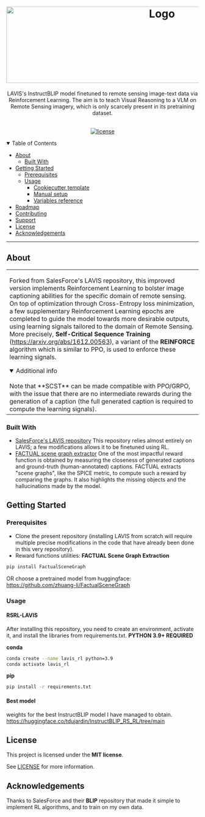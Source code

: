 <h1 align="center">
  <a href="https://github.com/dec0dOS/amazing-github-template">
    <img src="https://i.imgur.com/TBRZwDu.png" alt="Logo" width="800" height="200">
  </a>
</h1>

<div align="center">
LAVIS's InstructBLIP model finetuned to remote sensing image-text data via Reinforcement Learning. The aim is to teach Visual Reasoning to a VLM on Remote Sensing imagery, which is only scarcely present in its pretraining dataset.
</div>

<div align="center">
<br />

[![license](https://img.shields.io/github/license/dec0dOS/amazing-github-template.svg?style=flat-square)](LICENSE)

</div>

<details open="open">
<summary>Table of Contents</summary>

- [About](#about)
  - [Built With](#built-with)
- [Getting Started](#getting-started)
  - [Prerequisites](#prerequisites)
  - [Usage](#usage)
    - [Cookiecutter template](#cookiecutter-template)
    - [Manual setup](#manual-setup)
    - [Variables reference](#variables-reference)
- [Roadmap](#roadmap)
- [Contributing](#contributing)
- [Support](#support)
- [License](#license)
- [Acknowledgements](#acknowledgements)

</details>

---

## About

<table>
<tr>
<td>

Forked from SalesForce's LAVIS repository, this improved version implements Reinforcement Learning to bolster image captioning abilities for the specific domain of remote sensing. On top of optimization through Cross-Entropy loss minimization, a few supplementary Reinforcement Learning epochs are completed to guide the model towards more desirable outputs, using learning signals tailored to the domain of Remote Sensing. More precisely, **Self-Critical Sequence Training** (<a>https://arxiv.org/abs/1612.00563), a variant of the **REINFORCE** algorithm which is similar to PPO, is used to enforce these learning signals.  

<details open>
<summary>Additional info</summary>
<br>
Note that **SCST** can be made compatible with PPO/GRPO, with the issue that there are no intermediate rewards during the generation of a caption (the full generated caption is required to compute the learning signals).
</details>

</td>
</tr>
</table>

### Built With

- [SalesForce's LAVIS repository](https://github.com/salesforce/LAVIS)
This repository relies almost entirely on LAVIS; a few modifications allows it to be finetuned using RL.
- [FACTUAL scene graph extractor](https://github.com/zhuang-li/FactualSceneGraph)
One of the most impactful reward function is obtained by measuring the closeness of generated captions and ground-truth (human-annotated) captions. FACTUAL extracts "scene graphs", like the SPICE metric, to compute such a reward by comparing the graphs. It also highlights the missing objects and the hallucinations made by the model.

## Getting Started

### Prerequisites

- Clone the present repository (installing LAVIS from scratch will require multiple precise modifications in the code that have already been done in this very repository).
- Reward functions utilities:
**FACTUAL Scene Graph Extraction**
```sh
pip install FactualSceneGraph
```
OR choose a pretrained model from huggingface: <a> https://github.com/zhuang-li/FactualSceneGraph </a>


### Usage

#### RSRL-LAVIS

After installing this repository, you need to create an environment, activate it, and install the libraries from requirements.txt. **PYTHON 3.9+ REQUIRED**

**conda**
```sh
conda create --name lavis_rl python=3.9
conda activate lavis_rl
```

**pip**
```sh
pip install -r requirements.txt
```

#### Best model

weights for the best InstructBLIP model I have managed to obtain.
<a>https://huggingface.co/tdujardin/InstructBLIP_RS_RL/tree/main</a>

## License

This project is licensed under the **MIT license**.

See [LICENSE](LICENSE) for more information.

## Acknowledgements

Thanks to SalesForce and their **BLIP** repository that made it simple to implement RL algorithms, and to train on my own data.
